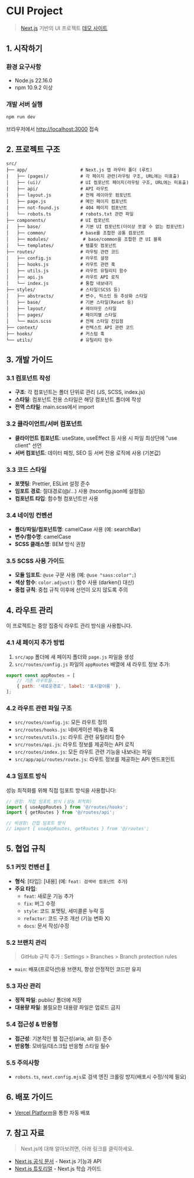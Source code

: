 # CUI Project

> [Next.js](https://nextjs.org) 기반의 UI 프로젝트
> [데모 사이트](https://cui-dun.vercel.app/)

## 1. 시작하기

### 환경 요구사항

- Node.js 22.16.0
- npm 10.9.2 이상

### 개발 서버 실행

```bash
npm run dev
```

브라우저에서 [http://localhost:3000](http://localhost:3000) 접속

## 2. 프로젝트 구조

```plaintext
src/
├── app/                    # Next.js 앱 라우터 폴더 (루트)
│   ├── (pages)/            # 각 페이지 관련(라우팅 구조, URL에는 미표출)
│   ├── (ui)/               # UI 컴포넌트 페이지(라우팅 구조, URL에는 미표출)
│   ├── api/                # API 라우트
│   ├── layout.js           # 전체 레이아웃 컴포넌트
│   ├── page.js             # 메인 페이지 컴포넌트
│   ├── not-found.js        # 404 페이지 컴포넌트
│   └── robots.ts           # robots.txt 관련 파일
├── components/             # UI 컴포넌트
│   ├── base/               # 기본 UI 컴포넌트(더이상 쪼갤 수 없는 컴포넌트)
│   ├── common/             # base를 조합한 공통 컴포넌트
│   ├── modules/             # base/common을 조합한 큰 UI 블록
│   └── templates/          # 템플릿 컴포넌트
├── routes/                 # 라우팅 관련 코드
│   ├── config.js           # 라우트 설정
│   ├── hooks.js            # 라우트 관련 훅
│   ├── utils.js            # 라우트 유틸리티 함수
│   ├── api.js              # 라우트 API 로직
│   └── index.js            # 통합 내보내기
├── styles/                 # 스타일(SCSS 등)
│   ├── abstracts/          # 변수, 믹스인 등 추상화 스타일
│   ├── base/               # 기본 스타일(Reset 등)
│   ├── layout/             # 레이아웃 스타일
│   ├── pages/              # 페이지별 스타일
│   └── main.scss           # 전체 스타일 진입점
├── context/                # 컨텍스트 API 관련 코드
├── hooks/                  # 커스텀 훅
└── utils/                  # 유틸리티 함수
```

## 3. 개발 가이드

### 3.1 컴포넌트 작성

- **구조**: 각 컴포넌트는 폴더 단위로 관리 (JS, SCSS, index.js)
- **스타일**: 컴포넌트 전용 스타일은 해당 컴포넌트 폴더에 작성
- **전역 스타일**: main.scss에서 import

### 3.2 클라이언트/서버 컴포넌트

- **클라이언트 컴포넌트**: useState, useEffect 등 사용 시 파일 최상단에 "use client" 선언
- **서버 컴포넌트**: 데이터 패칭, SEO 등 서버 전용 로직에 사용 (기본값)

### 3.3 코드 스타일

- **포맷팅**: Prettier, ESLint 설정 준수
- **임포트 경로**: 절대경로(@/...) 사용 (tsconfig.json에 설정됨)
- **컴포넌트 타입**: 함수형 컴포넌트만 사용

### 3.4 네이밍 컨벤션

- **폴더/파일/컴포넌트명**: camelCase 사용 (예: searchBar)
- **변수/함수명**: camelCase
- **SCSS 클래스명**: BEM 방식 권장

### 3.5 SCSS 사용 가이드

- **모듈 임포트**: `@use` 구문 사용 (예: `@use "sass:color";`)
- **색상 함수**: `color.adjust()` 함수 사용 (darken() 대신)
- **중첩 규칙**: 중첩 규칙 이후에 선언이 오지 않도록 주의

## 4. 라우트 관리

이 프로젝트는 중앙 집중식 라우트 관리 방식을 사용합니다.

### 4.1 새 페이지 추가 방법

1. `src/app` 폴더에 새 페이지 폴더와 `page.js` 파일을 생성
2. `src/routes/config.js` 파일의 `appRoutes` 배열에 새 라우트 정보 추가:

```javascript
export const appRoutes = [
    // 기존 라우트들...
    { path: '새로운경로', label: '표시할이름' },
];
```

### 4.2 라우트 관련 파일 구조

- `src/routes/config.js`: 모든 라우트 정의
- `src/routes/hooks.js`: 네비게이션 메뉴용 훅
- `src/routes/utils.js`: 라우트 관련 유틸리티 함수
- `src/routes/api.js`: 라우트 정보를 제공하는 API 로직
- `src/routes/index.js`: 모든 라우트 관련 기능을 내보내는 파일
- `src/app/api/routes/route.js`: 라우트 정보를 제공하는 API 엔드포인트

### 4.3 임포트 방식

성능 최적화를 위해 직접 임포트 방식을 사용합니다:

```javascript
// 권장: 직접 임포트 방식 (성능 최적화)
import { useAppRoutes } from '@/routes/hooks';
import { getRoutes } from '@/routes/api';

// 비권장: 간접 임포트 방식
// import { useAppRoutes, getRoutes } from '@/routes';
```

## 5. 협업 규칙

### 5.1 커밋 컨벤션 [🔗](https://www.conventionalcommits.org/ko/v1.0.0/)

- **형식**: [타입]: [내용] (예: `feat: 검색바 컴포넌트 추가`)
- **주요 타입**:
    - `feat`: 새로운 기능 추가
    - `fix`: 버그 수정
    - `style`: 코드 포맷팅, 세미콜론 누락 등
    - `refactor`: 코드 구조 개선 (기능 변화 X)
    - `docs`: 문서 작성/수정

### 5.2 브랜치 관리

> GitHub 규칙 추가 : Settings > Branches > Branch protection rules

- `main`: 배포(프로덕션)용 브랜치, 항상 안정적인 코드만 유지

### 5.3 자산 관리

- **정적 파일**: public/ 폴더에 저장
- **대용량 파일**: 불필요한 대용량 파일은 업로드 금지

### 5.4 접근성 & 반응형

- **접근성**: 기본적인 웹 접근성(aria, alt 등) 준수
- **반응형**: 모바일/데스크탑 반응형 스타일 필수

### 5.5 주의사항

- `robots.ts`, `next.config.mjs`로 검색 엔진 크롤링 방지(배포시 수정/삭제 필요)

## 6. 배포 가이드

- [Vercel Platform](https://vercel.com/)을 통한 자동 배포

## 7. 참고 자료

> Next.js에 대해 알아보려면, 아래 링크를 클릭하세요.

- [Next.js 공식 문서](https://nextjs.org/docs) - Next.js 기능과 API
- [Next.js 튜토리얼](https://nextjs.org/learn) - Next.js 학습 가이드

<!--
## PR(Pull Request) 규칙

- PR 제목과 설명에 변경사항, 목적, 테스트 방법 명확히 작성
- 작업 단위를 작게 쪼개서 PR 생성
- 리뷰어 지정 및 코드리뷰 필수
- 관련 이슈 번호(있다면) 명시
- CI(테스트, 린트 등) 통과 후 머지

## 브랜치 구조

> GitHub 규칙 추가 : Settings > Branches > Branch protection rules

- `main`: 배포(프로덕션)용 브랜치, 항상 안정적인 코드만 유지
- `feature/…`: 기능 개발용 브랜치 (예: feature/login)
- `hotfix/…`: 긴급 수정용 브랜치 (예: hotfix/login-bug)
- 브랜치 보호 설정: main 브랜치에 직접 push 금지, PR(코드리뷰)만 merge 가능하도록 설정

## 환경 변수 관리

- 환경 변수는 .env.local 등 환경 파일로 관리
- 민감 정보는 절대 커밋하지 않기
- .env\* 파일은 .gitignore에 반드시 추가

## 패키지 관리

- 패키지 추가/삭제 시 반드시 package.json, package-lock.json 동기화
- 불필요한 패키지 설치 금지

## 테스트

- 중요 로직/컴포넌트는 테스트 코드 작성 권장
- 테스트 파일은 **tests**/ 또는 \*.test.js(또는 .ts)로 관리

## CI/CD 및 보안

- main 브랜치 보호(직접 push 금지, PR만 merge)
- Dependabot, 코드/시크릿 스캔 등 GitHub 보안 기능 활성화
- 배포 전 lint, format, test 통과 필수
-->
